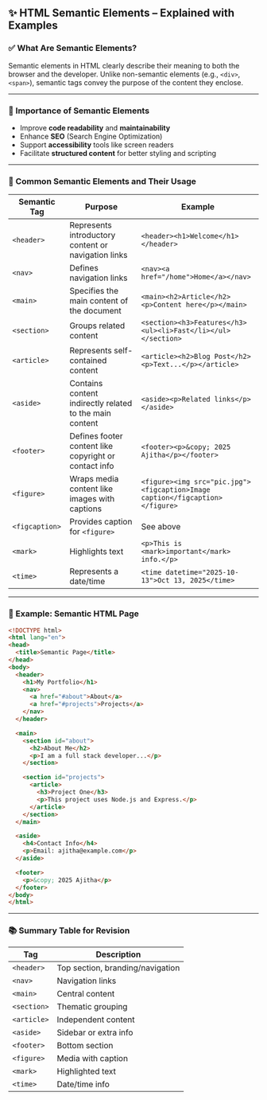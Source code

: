 

## ✨ HTML Semantic Elements – Explained with Examples

### ✅ What Are Semantic Elements?

Semantic elements in HTML clearly describe their meaning to both the browser and the developer. Unlike non-semantic elements (e.g., `<div>`, `<span>`), semantic tags convey the purpose of the content they enclose.

---

### 📌 Importance of Semantic Elements

- Improve **code readability** and **maintainability**
- Enhance **SEO** (Search Engine Optimization)
- Support **accessibility** tools like screen readers
- Facilitate **structured content** for better styling and scripting

---

### 🧩 Common Semantic Elements and Their Usage

| Semantic Tag | Purpose | Example |
|--------------|---------|---------|
| `<header>` | Represents introductory content or navigation links | `<header><h1>Welcome</h1></header>` |
| `<nav>` | Defines navigation links | `<nav><a href="/home">Home</a></nav>` |
| `<main>` | Specifies the main content of the document | `<main><h2>Article</h2><p>Content here</p></main>` |
| `<section>` | Groups related content | `<section><h3>Features</h3><ul><li>Fast</li></ul></section>` |
| `<article>` | Represents self-contained content | `<article><h2>Blog Post</h2><p>Text...</p></article>` |
| `<aside>` | Contains content indirectly related to the main content | `<aside><p>Related links</p></aside>` |
| `<footer>` | Defines footer content like copyright or contact info | `<footer><p>&copy; 2025 Ajitha</p></footer>` |
| `<figure>` | Wraps media content like images with captions | `<figure><img src="pic.jpg"><figcaption>Image caption</figcaption></figure>` |
| `<figcaption>` | Provides caption for `<figure>` | See above |
| `<mark>` | Highlights text | `<p>This is <mark>important</mark> info.</p>` |
| `<time>` | Represents a date/time | `<time datetime="2025-10-13">Oct 13, 2025</time>` |

---

### 🧠 Example: Semantic HTML Page

```html
<!DOCTYPE html>
<html lang="en">
<head>
  <title>Semantic Page</title>
</head>
<body>
  <header>
    <h1>My Portfolio</h1>
    <nav>
      <a href="#about">About</a>
      <a href="#projects">Projects</a>
    </nav>
  </header>

  <main>
    <section id="about">
      <h2>About Me</h2>
      <p>I am a full stack developer...</p>
    </section>

    <section id="projects">
      <article>
        <h3>Project One</h3>
        <p>This project uses Node.js and Express.</p>
      </article>
    </section>
  </main>

  <aside>
    <h4>Contact Info</h4>
    <p>Email: ajitha@example.com</p>
  </aside>

  <footer>
    <p>&copy; 2025 Ajitha</p>
  </footer>
</body>
</html>
```

---

### 📚 Summary Table for Revision

| Tag | Description |
|-----|-------------|
| `<header>` | Top section, branding/navigation |
| `<nav>` | Navigation links |
| `<main>` | Central content |
| `<section>` | Thematic grouping |
| `<article>` | Independent content |
| `<aside>` | Sidebar or extra info |
| `<footer>` | Bottom section |
| `<figure>` | Media with caption |
| `<mark>` | Highlighted text |
| `<time>` | Date/time info |

